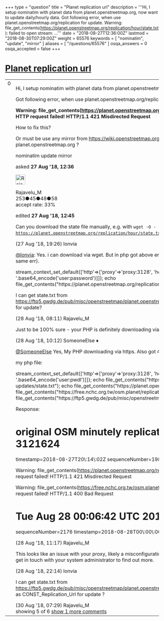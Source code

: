 +++
type = "question"
title = "Planet replication url"
description = '''Hi, I setup nominatim with planet data from planet.openstreetmap.org, now want to update daily/hourly data. Got following error, when use planet.openstreetmap.org/replication for update.  Warning: file_get_contents(https://planet.openstreetmap.org/replication/hour/state.txt): failed to open stream: ...'''
date = "2018-08-27T12:36:00Z"
lastmod = "2018-08-30T07:29:00Z"
weight = 65576
keywords = [ "nominatim", "update", "mirror" ]
aliases = [ "/questions/65576" ]
osqa_answers = 0
osqa_accepted = false
+++

<div class="headNormal">

# [Planet replication url](/questions/65576/planet-replication-url)

</div>

<div id="main-body">

<div id="askform">

<table id="question-table" style="width:100%;">
<colgroup>
<col style="width: 50%" />
<col style="width: 50%" />
</colgroup>
<tbody>
<tr>
<td style="width: 30px; vertical-align: top"><div class="vote-buttons">
<span id="post-65576-upvote" class="ajax-command post-vote up" rel="nofollow" title="I like this post (click again to cancel)"> </span>
<div id="post-65576-score" class="post-score" title="current number of votes">
0
</div>
<span id="post-65576-downvote" class="ajax-command post-vote down" rel="nofollow" title="I dont like this post (click again to cancel)"> </span> <span id="favorite-mark" class="ajax-command favorite-mark" rel="nofollow" title="mark/unmark this question as favorite (click again to cancel)"> </span>
<div id="favorite-count" class="favorite-count">
&#10;</div>
</div></td>
<td><div id="item-right">
<div class="question-body">
<p>Hi, I setup nominatim with planet data from planet.openstreetmap.org, now want to update daily/hourly data.</p>
<p>Got following error, when use planet.openstreetmap.org/replication for update.</p>
<p><strong>Warning: file_get_contents(<a href="https://planet.openstreetmap.org/replication/hour/state.txt):">https://planet.openstreetmap.org/replication/hour/state.txt):</a> failed to open stream: HTTP request failed! HTTP/1.1 421 Misdirected Request</strong></p>
<p>How to fix this?</p>
<p>Or must be use any mirror from <a href="https://wiki.openstreetmap.org/wiki/Planet.osm#Planet.osm_mirrors">https://wiki.openstreetmap.org/wiki/Planet.osm#Planet.osm_mirrors</a> instead of planet.openstreetmap.org ?</p>
</div>
<div id="question-tags" class="tags-container tags">
<span class="post-tag tag-link-nominatim" rel="tag" title="see questions tagged &#39;nominatim&#39;">nominatim</span> <span class="post-tag tag-link-update" rel="tag" title="see questions tagged &#39;update&#39;">update</span> <span class="post-tag tag-link-mirror" rel="tag" title="see questions tagged &#39;mirror&#39;">mirror</span>
</div>
<div id="question-controls" class="post-controls">
&#10;</div>
<div class="post-update-info-container">
<div class="post-update-info post-update-info-user">
<p>asked <strong>27 Aug '18, 12:36</strong></p>
<img src="https://secure.gravatar.com/avatar/1ffa52ca3632b5a0cf02b51459b7529b?s=32&amp;d=identicon&amp;r=g" class="gravatar" width="32" height="32" alt="Rajavelu_M&#39;s gravatar image" />
<p><span>Rajavelu_M</span><br />
<span class="score" title="253 reputation points">253</span><span title="45 badges"><span class="badge1">●</span><span class="badgecount">45</span></span><span title="48 badges"><span class="silver">●</span><span class="badgecount">48</span></span><span title="58 badges"><span class="bronze">●</span><span class="badgecount">58</span></span><br />
<span class="accept_rate" title="Rate of the user&#39;s accepted answers">accept rate:</span> <span title="Rajavelu_M has one accepted answer">33%</span></p>
</div>
<div class="post-update-info post-update-info-edited">
<p><span> edited <strong>27 Aug '18, 12:45</strong> </span></p>
</div>
</div>
<div id="comments-container-65576" class="comments-container">
<span id="65587"></span>
<div id="comment-65587" class="comment">
<div id="post-65587-score" class="comment-score">
&#10;</div>
<div class="comment-text">
<p>Can you download the state file manually, e.g. with <code>wget -O - </code><a href="https://planet.openstreetmap.org/replication/hour/state.txt"><code>https://planet.openstreetmap.org/replication/hour/state.txt</code></a>?</p>
</div>
<div id="comment-65587-info" class="comment-info">
<span class="comment-age">(27 Aug '18, 19:26)</span> <span class="comment-user userinfo">lonvia</span>
</div>
</div>
<span id="65604"></span>
<div id="comment-65604" class="comment">
<div id="post-65604-score" class="comment-score">
&#10;</div>
<div class="comment-text">
<p><a href="https://help.openstreetmap.org/users/2921/lonvia"></a><a href="https://help.openstreetmap.org/users/2921/lonvia">@lonvia</a>: Yes. i can download via wget. But in php got above error. Also tried in separate php file as follows(but met same err).</p>
<p>stream_context_set_default(['http'=&gt;['proxy'=&gt;'proxy:3128', 'header'=&gt;'Proxy-Authorization: Basic '.base64_encode('user:password')]]); echo file_get_contents("https://planet.openstreetmap.org/replication/hour/state.txt");</p>
<p>I can get state.txt from <a href="https://ftp5.gwdg.de/pub/misc/openstreetmap/planet.openstreetmap.org/replication/day/state.txt">https://ftp5.gwdg.de/pub/misc/openstreetmap/planet.openstreetmap.org/replication/day/state.txt</a> . Can I use the same for update?</p>
</div>
<div id="comment-65604-info" class="comment-info">
<span class="comment-age">(28 Aug '18, 08:11)</span> <span class="comment-user userinfo">Rajavelu_M</span>
</div>
</div>
<span id="65607"></span>
<div id="comment-65607" class="comment">
<div id="post-65607-score" class="comment-score">
&#10;</div>
<div class="comment-text">
<p>Just to be 100% sure - your PHP is definitely downloading via https not http ?</p>
</div>
<div id="comment-65607-info" class="comment-info">
<span class="comment-age">(28 Aug '18, 10:12)</span> <span class="comment-user userinfo">SomeoneElse ♦</span>
</div>
</div>
<span id="65610"></span>
<div id="comment-65610" class="comment">
<div id="post-65610-score" class="comment-score">
&#10;</div>
<div class="comment-text">
<p><a href="https://help.openstreetmap.org/users/387/someoneelse"></a><a href="https://help.openstreetmap.org/users/387/someoneelse">@SomeoneElse</a> Yes, My PHP downloading via https. Also got 400 response code for <a href="https://free.nchc.org.tw">https://free.nchc.org.tw</a></p>
<p>my php file:</p>
<p>stream_context_set_default(['http'=&gt;['proxy'=&gt;'proxy:3128', 'header'=&gt;'Proxy-Authorization: Basic '.base64_encode('user:pwdl')]]); echo file_get_contents("https://download.geofabrik.de/europe/andorra-updates/state.txt"); echo file_get_contents("https://planet.openstreetmap.org/replication/day/state.txt"); echo file_get_contents("https://free.nchc.org.tw/osm.planet/replication/day/state.txt"); echo file_get_contents("https://ftp5.gwdg.de/pub/misc/openstreetmap/planet.openstreetmap.org/replication/day/state.txt");</p>
<p>Response:</p>
<h1 id="original-osm-minutely-replication-sequence-number-3121624">original OSM minutely replication sequence number 3121624</h1>
<p>timestamp=2018-08-27T20\:14\:02Z sequenceNumber=1987</p>
<p>Warning: file_get_contents(<a href="https://planet.openstreetmap.org/replication/day/state.txt):">https://planet.openstreetmap.org/replication/day/state.txt):</a> failed to open stream: HTTP request failed! HTTP/1.1 421 Misdirected Request</p>
<p>Warning: file_get_contents(<a href="https://free.nchc.org.tw/osm.planet/replication/day/state.txt):">https://free.nchc.org.tw/osm.planet/replication/day/state.txt):</a> failed to open stream: HTTP request failed! HTTP/1.1 400 Bad Request</p>
<h1 id="tue-aug-28-000642-utc-2018">Tue Aug 28 00:06:42 UTC 2018</h1>
<p>sequenceNumber=2176 timestamp=2018-08-28T00\:00\:00Z</p>
</div>
<div id="comment-65610-info" class="comment-info">
<span class="comment-age">(28 Aug '18, 11:17)</span> <span class="comment-user userinfo">Rajavelu_M</span>
</div>
</div>
<span id="65619"></span>
<div id="comment-65619" class="comment">
<div id="post-65619-score" class="comment-score">
&#10;</div>
<div class="comment-text">
<p>This looks like an issue with your proxy, likely a misconfiguration of HTTPS forwarding or SSL. I recommend that you get in touch with your system administrator to find out more.</p>
</div>
<div id="comment-65619-info" class="comment-info">
<span class="comment-age">(28 Aug '18, 22:14)</span> <span class="comment-user userinfo">lonvia</span>
</div>
</div>
<span id="65639"></span>
<div id="comment-65639" class="comment not_top_scorer">
<div id="post-65639-score" class="comment-score">
&#10;</div>
<div class="comment-text">
<p>I can get state.txt from <a href="https://ftp5.gwdg.de/pub/misc/openstreetmap/planet.openstreetmap.org/replication/day/state.txt">https://ftp5.gwdg.de/pub/misc/openstreetmap/planet.openstreetmap.org/replication/day/state.txt</a> . Can I use the same as CONST_Replication_Url for update ?</p>
</div>
<div id="comment-65639-info" class="comment-info">
<span class="comment-age">(30 Aug '18, 07:29)</span> <span class="comment-user userinfo">Rajavelu_M</span>
</div>
</div>
</div>
<div id="comment-tools-65576" class="comment-tools">
<span class="comments-showing"> showing 5 of 6 </span> <a href="#" class="show-all-comments-link">show 1 more comments</a>
</div>
<div class="clear">
&#10;</div>
<div id="comment-65576-form-container" class="comment-form-container">
&#10;</div>
<div class="clear">
&#10;</div>
</div></td>
</tr>
</tbody>
</table>

</div>

</div>

